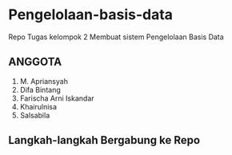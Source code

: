 # Pengelolaan-basis-data
Repo Tugas kelompok 2 Membuat sistem Pengelolaan Basis Data
<h2>ANGGOTA</h2>
<ol>
  <li>M. Apriansyah</li>
  <li>Difa Bintang</li>
  <li>Farischa Arni Iskandar</li>
  <li>Khairulnisa</li>
  <li>Salsabila</li>
</ol>

<h2>Langkah-langkah Bergabung ke Repo</h2>

